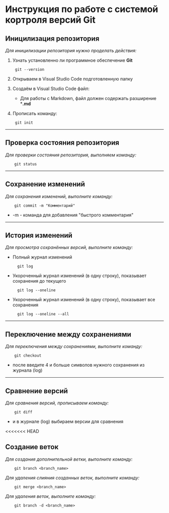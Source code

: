 # Инструкция по работе с системой кортроля версий Git

## Иницилизация репозитория

*Для иницилизации репозитория нужно проделать действия:*

1. Узнать установленно ли программное обеспечение **Git**

        git --version

2. Открываем в Visual Studio Code подготовленную папку

3. Создаём в Visual Studio Code файл:

    * Для работы с Markdown, файл должен содержать разширение ***.md**

4. Прописать команду:

        git init

---

## Проверка состояния репозитория

*Для проверки состояния репозитория, выполняем команду:*

        git status

---

## Сохранение изменений

*Для сохранения изменений, выполните команду:*

        git commit -m "Комментарий"

+ -m - команда для добавления "быстрого комментария"

---

## История изменений

*Для просмотра сохранённых версий, выполните команду:*

+ Полный журнал изменений

        git log

+ Укороченный журнал изменений (в одну строку), показывает сохранения до текущего

        git log --oneline

+ Укороченный журнал изменений (в одну строку), показывает все сохранения

        git log --oneline --all

---

## Переключение между сохранениями

*Для переключения между сохранениями, выполните команду:*

        git checkout 

- после введите 4 и больше символов нужного сохранения из журнала (log)

---

## Сравнение версий

*Для сравнения версий, прописываем команду:*

        git diff 

* и в журнале (log) выбираем версии для сравнения

<<<<<<< HEAD

## Создание веток

*Для создания дополнительной ветки, выполните команду:*

        git branch <branch_name>

*Для удаления слияния созданных веток, выполните команду:*

        git merge <branch_name>

*Для удаления веток, выполните команду:*

        git branch -d <branch_name>



